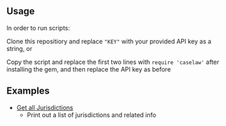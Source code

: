 ## Usage
In order to run scripts:

Clone this repositiory and replace `"KEY"` with your provided API key as a string, or

Copy the script and replace the first two lines with `require 'caselaw'` after installing the gem, and then replace the API key as before

## Examples

* [Get all Jurisdictions](jurisdictions.rb)
  * Print out a list of jurisdictions and related info
